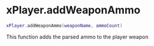 # xPlayer.addWeaponAmmo

```lua
xPlayer.addWeaponAmmo(weaponName, ammoCount)
```

This function adds the parsed ammo to the player weapon
